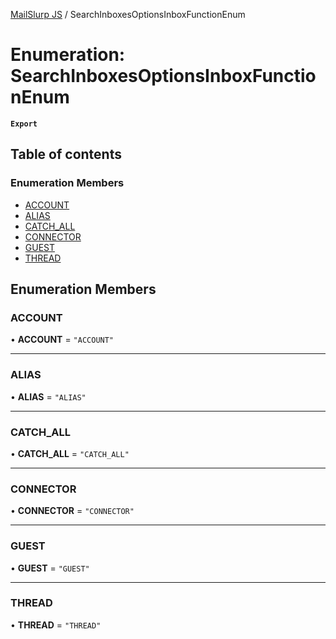 [MailSlurp JS](../README.md) / SearchInboxesOptionsInboxFunctionEnum

# Enumeration: SearchInboxesOptionsInboxFunctionEnum

**`Export`**

## Table of contents

### Enumeration Members

- [ACCOUNT](SearchInboxesOptionsInboxFunctionEnum.md#account)
- [ALIAS](SearchInboxesOptionsInboxFunctionEnum.md#alias)
- [CATCH\_ALL](SearchInboxesOptionsInboxFunctionEnum.md#catch_all)
- [CONNECTOR](SearchInboxesOptionsInboxFunctionEnum.md#connector)
- [GUEST](SearchInboxesOptionsInboxFunctionEnum.md#guest)
- [THREAD](SearchInboxesOptionsInboxFunctionEnum.md#thread)

## Enumeration Members

### ACCOUNT

• **ACCOUNT** = ``"ACCOUNT"``

___

### ALIAS

• **ALIAS** = ``"ALIAS"``

___

### CATCH\_ALL

• **CATCH\_ALL** = ``"CATCH_ALL"``

___

### CONNECTOR

• **CONNECTOR** = ``"CONNECTOR"``

___

### GUEST

• **GUEST** = ``"GUEST"``

___

### THREAD

• **THREAD** = ``"THREAD"``
